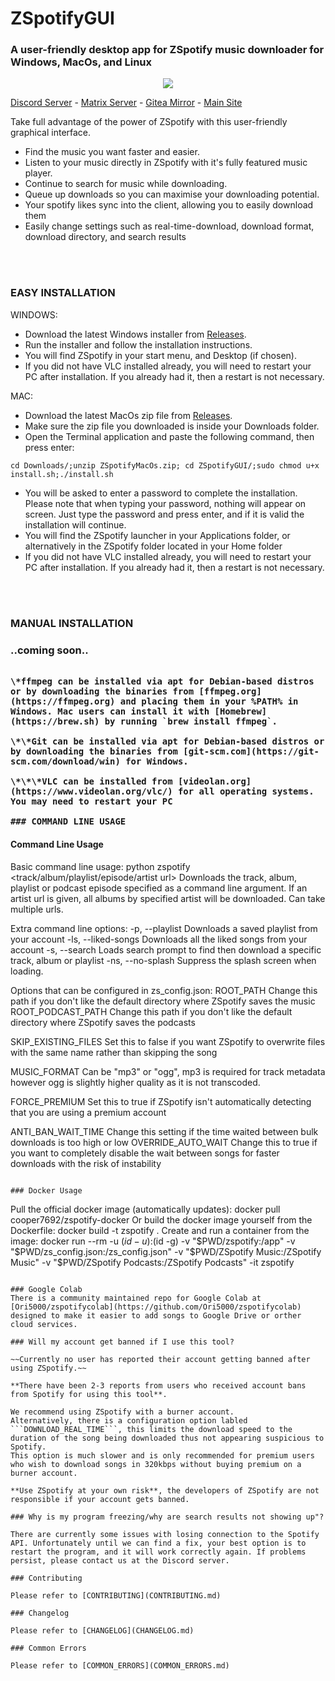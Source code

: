 
# ZSpotifyGUI

### A user-friendly desktop app for ZSpotify music downloader for Windows, MacOs, and Linux

<p align="center">
  <img src="https://user-images.githubusercontent.com/35679186/141209937-049e8a52-95fd-4028-aa6c-d70670cd0171.png">
</p>

[Discord Server](https://discord.gg/skVNQKtyFq) - [Matrix Server](https://matrix.to/#/#zspotify:matrix.org) - [Gitea Mirror](https://git.robinsmediateam.dev/Footsiefat/zspotify) - [Main Site](https://footsiefat.github.io/)



Take full advantage of the power of ZSpotify with this user-friendly graphical interface.
- Find the music you want faster and easier.
- Listen to your music directly in ZSpotify with it's fully featured music player.
- Continue to search for music while downloading.
- Queue up downloads so you can maximise your downloading potential.
- Your spotify likes sync into the client, allowing you to easily download them
- Easily change settings such as real-time-download, download format, download directory, and search results

<br/>
<br/>
<h3>EASY INSTALLATION</h3>


WINDOWS:
  - Download the latest Windows installer from [Releases](https://github.com/PacketSurf/releases).
  - Run the installer and follow the installation instructions.
  - You will find ZSpotify in your start menu, and Desktop (if chosen).
  - If you did not have VLC installed already, you will need to restart your PC after installation. If you already had it, then a restart is not necessary.

MAC:
  - Download the latest MacOs zip file from [Releases](https://github.com/PacketSurf/releases).
  - Make sure the zip file you downloaded is inside your Downloads folder.
  - Open the Terminal application and paste the following command, then press enter:
  ```
  cd Downloads/;unzip ZSpotifyMacOs.zip; cd ZSpotifyGUI/;sudo chmod u+x install.sh;./install.sh
  ```
  - You will be asked to enter a password to complete the installation. Please note that when typing your password, nothing     will appear on screen. Just type the password and press enter, and if it is valid the installation will continue.
  - You will find the ZSpotify launcher in your Applications folder, or alternatively in the ZSpotify folder located in your Home folder
  - If you did not have VLC installed already, you will need to restart your PC after installation. If you already had it, then a restart is not necessary.

<br/>
<br/>

<h3>MANUAL INSTALLATION<h3/>
..coming soon..

```

\*ffmpeg can be installed via apt for Debian-based distros or by downloading the binaries from [ffmpeg.org](https://ffmpeg.org) and placing them in your %PATH% in Windows. Mac users can install it with [Homebrew](https://brew.sh) by running `brew install ffmpeg`.

\*\*Git can be installed via apt for Debian-based distros or by downloading the binaries from [git-scm.com](https://git-scm.com/download/win) for Windows.

\*\*\*VLC can be installed from [videolan.org](https://www.videolan.org/vlc/) for all operating systems. You may need to restart your PC

```

```
### COMMAND LINE USAGE
```
<h4>Command Line Usage</h4>

Basic command line usage:
  python zspotify <track/album/playlist/episode/artist url>   Downloads the track, album, playlist or podcast episode specified as a command line argument. If an artist url is given, all albums by specified artist will be downloaded. Can take multiple urls.

Extra command line options:
  -p, --playlist       Downloads a saved playlist from your account
  -ls, --liked-songs   Downloads all the liked songs from your account
  -s, --search         Loads search prompt to find then download a specific track, album or playlist
  -ns, --no-splash     Suppress the splash screen when loading.

Options that can be configured in zs_config.json:
  ROOT_PATH           Change this path if you don't like the default directory where ZSpotify saves the music
  ROOT_PODCAST_PATH   Change this path if you don't like the default directory where ZSpotify saves the podcasts

  SKIP_EXISTING_FILES Set this to false if you want ZSpotify to overwrite files with the same name rather than skipping the song

  MUSIC_FORMAT        Can be "mp3" or "ogg", mp3 is required for track metadata however ogg is slightly higher quality as it is not transcoded.

  FORCE_PREMIUM       Set this to true if ZSpotify isn't automatically detecting that you are using a premium account

  ANTI_BAN_WAIT_TIME  Change this setting if the time waited between bulk downloads is too high or low
  OVERRIDE_AUTO_WAIT  Change this to true if you want to completely disable the wait between songs for faster downloads with the risk of instability
```

### Docker Usage

```
Pull the official docker image (automatically updates):
  docker pull cooper7692/zspotify-docker
Or build the docker image yourself from the Dockerfile:
  docker build -t zspotify .
Create and run a container from the image:
  docker run --rm -u $(id -u):$(id -g) -v "$PWD/zspotify:/app" -v "$PWD/zs_config.json:/zs_config.json" -v "$PWD/ZSpotify Music:/ZSpotify Music" -v "$PWD/ZSpotify Podcasts:/ZSpotify Podcasts" -it zspotify
```

### Google Colab
There is a community maintained repo for Google Colab at [Ori5000/zspotifycolab](https://github.com/Ori5000/zspotifycolab) designed to make it easier to add songs to Google Drive or orther cloud services.

### Will my account get banned if I use this tool?

~~Currently no user has reported their account getting banned after using ZSpotify.~~

**There have been 2-3 reports from users who received account bans from Spotify for using this tool**.

We recommend using ZSpotify with a burner account.
Alternatively, there is a configuration option labled ```DOWNLOAD_REAL_TIME```, this limits the download speed to the duration of the song being downloaded thus not appearing suspicious to Spotify.
This option is much slower and is only recommended for premium users who wish to download songs in 320kbps without buying premium on a burner account.

**Use ZSpotify at your own risk**, the developers of ZSpotify are not responsible if your account gets banned.

### Why is my program freezing/why are search results not showing up"?

There are currently some issues with losing connection to the Spotify API. Unfortunately until we can find a fix, your best option is to restart the program, and it will work correctly again. If problems persist, please contact us at the Discord server.

### Contributing

Please refer to [CONTRIBUTING](CONTRIBUTING.md)

### Changelog

Please refer to [CHANGELOG](CHANGELOG.md)

### Common Errors

Please refer to [COMMON_ERRORS](COMMON_ERRORS.md)
